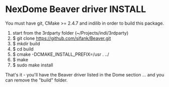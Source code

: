 NexDome Beaver driver INSTALL
===================================

You must have git, CMake >= 2.4.7 and indilib in order to build this package.

1) start from the 3rdparty folder (~/Projects/indi/3rdparty)
2) $ git clone https://github.com/sifank/Beaver.git
3) $ mkdir build
4) $ cd build
5) $ cmake -DCMAKE_INSTALL_PREFIX=/usr . ../
6) $ make
7) $ sudo make install

That's it - you'll have the Beaver driver listed in the Dome section
... and you can remove the "build" folder.


